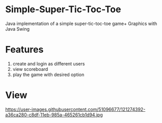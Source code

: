 # Simple-Super-Tic-Toc-Toe
Java implementation of a simple super-tic-toc-toe game+ Graphics with Java Swing

# Features
1. create and login as different users
2. view scoreboard
3. play the game with desired option

# View
https://user-images.githubusercontent.com/51096677/121274392-a36ca280-c8df-11eb-985a-465261cb1d94.jpg
